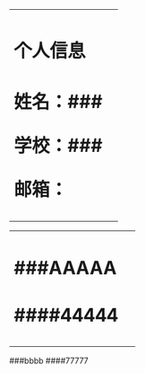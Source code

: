<table border="0">
  <tr>
    <td width="90%">
      <h1>个人信息<h1>
      <p><b>姓名：###</b></p>
      <p><b>学校：###</b></p>
      <p><b>邮箱：</b></p>
  </tr>
  </table>
  
<table border="0">
  <tr>  
     <td width="90%">
<h1> ###AAAAA<h1>
 <p><b>####44444</b></p>
  </tr>
  </table>
 
 ###bbbb
 ####77777
